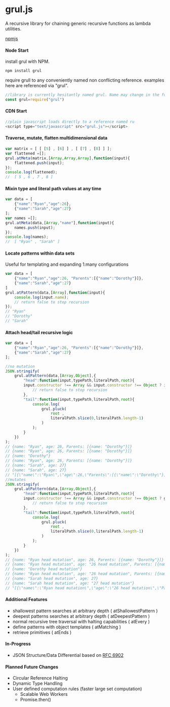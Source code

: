 # grul.js
A recursive library for chaining generic recursive functions as lambda utilities. 

[npmjs](https://www.npmjs.com/package/grul)

#### Node Start
install grul with NPM.
```
npm install grul
```
require grull to any conveniently named non conflicting reference. examples here are referenced via "grul".
```javascript
//library is currently hesitantly named grul. Name may change in the future
const grul=require("grul")
```

#### CDN Start
```javascript
//plain javascript loads directly to a reference named ru
<script type="text/javascript" src="grul.js"></script>
```

#### Traverse, mutate, flatten multidimensional data
```javascript
var matrix = [ [ [5] , [6] ] , [ [7] , [8] ] ];
var flattened =[];
grul.atMeta(matrix,[Array,Array,Array],function(input){
    flattened.push(input);
});
console.log(flattened);
//  [ 5 , 6 , 7 , 8 ]
```

#### Mixin type and literal path values at any time
```javascript
var data = [
    {"name":"Ryan","age":26},
    {"name":"Sarah","age":27}
];
var names =[];
grul.atMeta(data,[Array,"name"],function(input){
    names.push(input);
}); 
console.log(names);
//  [ "Ryan" , "Sarah" ]
```

#### Locate patterns within data sets
Useful for templating and expanding 1:many configurations
```javascript
var data = [
    {"name":"Ryan","age":26, "Parents":[{"name":"Dorothy"}]},
    {"name":"Sarah","age":27}
]
grul.atPattern(data,[Array],function(input){
    console.log(input.name);
    // return false to stop recursion
});
// "Ryan"
// "Dorothy"
// "Sarah"
```

#### Attach head/tail recursive logic
```javascript
var data = [
    {"name":"Ryan","age":26, "Parents":[{"name":"Dorothy"}]},
    {"name":"Sarah","age":27}
];

//no mutation
JSON.stringify(
    grul.atPattern(data,[Array,Object],{
        "head":function(input,typePath,literalPath,root){
        input.constructor !== Array && input.constructor !== Object ? input+=" head mutation" : input ;
            // return false to stop recursion
        },
        "tail":function(input,typePath,literalPath,root){
            console.log( 
                grul.pluck( 
                    root ,
                    literalPath.slice(0,literalPath.length-1)
                )
            );
        }
    })
);
// {name: "Ryan", age: 26, Parents: [{name: "Dorothy"}]}
// {name: "Ryan", age: 26, Parents: [{name: "Dorothy"}]}
// {name: "Dorothy"}
// {name: "Ryan", age: 26, Parents: [{name: "Dorothy"}]}
// {name: "Sarah", age: 27}
// {name: "Sarah", age: 27}
// "[{\"name\":\"Ryan\",\"age\":26,\"Parents\":[{\"name\":\"Dorothy\"}]},{\"name\":\"Sarah\",\"age\":27}]"
//mutates
JSON.stringify(
    grul.atPattern(data,[Array,Object],{
        "head":function(input,typePath,literalPath,root){
        input.constructor !== Array && input.constructor !== Object ? grul.pluck(root,literalPath,input+" head mutation") : input;
            // return false to stop recursion
        },
        "tail":function(input,typePath,literalPath,root){
            console.log( 
                grul.pluck( 
                    root ,
                    literalPath.slice(0,literalPath.length-1)
                )
            );
        }
    })
);
// {name: "Ryan head mutation", age: 26, Parents: [{name: "Dorothy"}]}
// {name: "Ryan head mutation", age: "26 head mutation", Parents: [{name: "Dorothy"}]}
// {name: "Dorothy head mutation"}
// {name: "Ryan head mutation", age: "26 head mutation", Parents: [{name: "Dorothy head mutation"}]}
// {name: "Sarah head mutation", age: 27}
// {name: "Sarah head mutation", age: "27 head mutation"}
// "[{\"name\":\"Ryan head mutation\",\"age\":\"26 head mutation\",\"Parents\":[{\"name\":\"Dorothy head mutation\"}]},{\"name\":\"Sarah head mutation\",\"age\":\"27 head mutation\"}]"
```

#### Additional Features
* shallowest pattern searches at arbitrary depth ( atShallowestPattern )
* deepest patterns searches at arbitrary depth ( atDeepestPattern )
* normal recursive tree traversal with halting capabilities ( atEvery ) 
* define patterns with object templates ( atMatching )
* retrieve primitives ( atEnds )

#### In-Progress
* JSON Structure/Data Differential based on [RFC 6902](https://tools.ietf.org/html/rfc6902)

#### Planned Future Changes
* Circular Reference Halting
* Dynamic Type Handling
* User defined computation rules (faster large set computation)
  * Scalable Web Workers
  * Promise.then()